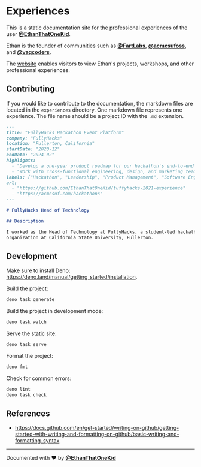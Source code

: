# Experiences

This is a static documentation site for the professional experiences of the user
[**@EthanThatOneKid**](https://github.com/EthanThatOneKid).

Ethan is the founder of communities such as
[**@FartLabs**](https://github.com/FartLabs),
[**@acmcsufoss**](https://github.com/acmcsufoss), and
[**@vaqcoders**](https://github.com/vaqcoders).

The [website](https://ethanthatonekid.github.io/experiences) enables visitors to
view Ethan's projects, workshops, and other professional experiences.

## Contributing

If you would like to contribute to the documentation, the markdown files are
located in the `experiences` directory. One markdown file represents one
experience. The file name should be a project ID with the `.md` extension.

```md
---
title: "FullyHacks Hackathon Event Platform"
company: "FullyHacks"
location: "Fullerton, California"
startDate: "2020-12"
endDate: "2024-02"
highlights:
  - "Develop a one-year product roadmap for our hackathon's end-to-end event platform (first-ever hackathon at CSUF); outlining strategic milestones and priorities to guide successful development and growth."
  - "Work with cross-functional engineering, design, and marketing teams to develop 2 new product strategies. Define 5 key performance indicator metrics for product success."
labels: ["Hackathon", "Leadership", "Product Management", "Software Engineering", "Event Planning"]
url:
  - "https://github.com/EthanThatOneKid/tuffyhacks-2021-experience"
  - "https://acmcsuf.com/hackathons"
---

# FullyHacks Head of Technology

## Description

I worked as the Head of Technology at FullyHacks, a student-led hackathon
organization at California State University, Fullerton.
```

## Development

Make sure to install Deno:
<https://deno.land/manual/getting_started/installation>.

Build the project:

```sh
deno task generate
```

Build the project in development mode:

```sh
deno task watch
```

Serve the static site:

```sh
deno task serve
```

Format the project:

```sh
deno fmt
```

Check for common errors:

```sh
deno lint
deno task check
```

## References

- <https://docs.github.com/en/get-started/writing-on-github/getting-started-with-writing-and-formatting-on-github/basic-writing-and-formatting-syntax>

---

Documented with ❤️ by [**@EthanThatOneKid**](https://github.com/EthanThatOneKid)
